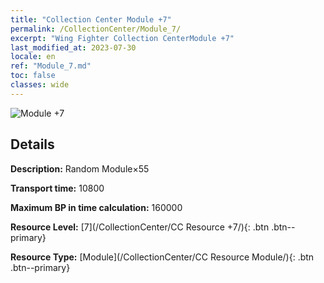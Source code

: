 ```yaml
---
title: "Collection Center Module +7"
permalink: /CollectionCenter/Module_7/
excerpt: "Wing Fighter Collection CenterModule +7"
last_modified_at: 2023-07-30
locale: en
ref: "Module_7.md"
toc: false
classes: wide
---
```



![Module +7](/images/cc/CC_Module_5.png)

## Details

  **Description:** Random Module×55

  **Transport time:** 10800

  **Maximum BP in time calculation:** 160000

  **Resource Level:** [7](/CollectionCenter/CC Resource +7/){: .btn .btn--primary}

  **Resource Type:** [Module](/CollectionCenter/CC Resource Module/){: .btn .btn--primary}

